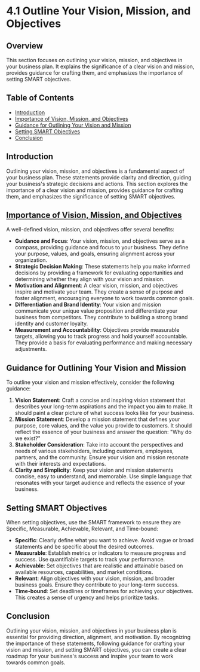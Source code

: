 # 4.1 Outline Your Vision, Mission, and Objectives

## Overview
This section focuses on outlining your vision, mission, and objectives in your business plan. It explains the significance of a clear vision and mission, provides guidance for crafting them, and emphasizes the importance of setting SMART objectives.

## Table of Contents
- [Introduction](#introduction)
- [Importance of Vision, Mission, and Objectives](#importance-of-vision-mission-and-objectives)
- [Guidance for Outlining Your Vision and Mission](#guidance-for-outlining-your-vision-and-mission)
- [Setting SMART Objectives](#setting-smart-objectives)
- [Conclusion](#conclusion)

## Introduction
Outlining your vision, mission, and objectives is a fundamental aspect of your business plan. These statements provide clarity and direction, guiding your business's strategic decisions and actions. This section explores the importance of a clear vision and mission, provides guidance for crafting them, and emphasizes the significance of setting SMART objectives.

## [Importance of Vision, Mission, and Objectives](https://github.com/mrthomware/MakerSpace/blob/main/MakerSpace/4.1_Outline_your_vision%2C_mission%2C_and_objectives/Importance%20of%20Vision%2C%20Mission%2C%20and%20Objectives/README.md)
A well-defined vision, mission, and objectives offer several benefits:
- **Guidance and Focus**: Your vision, mission, and objectives serve as a compass, providing guidance and focus to your business. They define your purpose, values, and goals, ensuring alignment across your organization.
- **Strategic Decision Making**: These statements help you make informed decisions by providing a framework for evaluating opportunities and determining whether they align with your vision and mission.
- **Motivation and Alignment**: A clear vision, mission, and objectives inspire and motivate your team. They create a sense of purpose and foster alignment, encouraging everyone to work towards common goals.
- **Differentiation and Brand Identity**: Your vision and mission communicate your unique value proposition and differentiate your business from competitors. They contribute to building a strong brand identity and customer loyalty.
- **Measurement and Accountability**: Objectives provide measurable targets, allowing you to track progress and hold yourself accountable. They provide a basis for evaluating performance and making necessary adjustments.

## Guidance for Outlining Your Vision and Mission
To outline your vision and mission effectively, consider the following guidance:
1. **Vision Statement**: Craft a concise and inspiring vision statement that describes your long-term aspirations and the impact you aim to make. It should paint a clear picture of what success looks like for your business.
2. **Mission Statement**: Develop a mission statement that defines your purpose, core values, and the value you provide to customers. It should reflect the essence of your business and answer the question: "Why do we exist?"
3. **Stakeholder Consideration**: Take into account the perspectives and needs of various stakeholders, including customers, employees, partners, and the community. Ensure your vision and mission resonate with their interests and expectations.
4. **Clarity and Simplicity**: Keep your vision and mission statements concise, easy to understand, and memorable. Use simple language that resonates with your target audience and reflects the essence of your business.

## Setting SMART Objectives
When setting objectives, use the SMART framework to ensure they are Specific, Measurable, Achievable, Relevant, and Time-bound:
- **Specific**: Clearly define what you want to achieve. Avoid vague or broad statements and be specific about the desired outcomes.
- **Measurable**: Establish metrics or indicators to measure progress and success. Use quantifiable targets to track your performance.
- **Achievable**: Set objectives that are realistic and attainable based on available resources, capabilities, and market conditions.
- **Relevant**: Align objectives with your vision, mission, and broader business goals. Ensure they contribute to your long-term success.
- **Time-bound**: Set deadlines or timeframes for achieving your objectives. This creates a sense of urgency and helps prioritize tasks.

## Conclusion
Outlining your vision, mission, and objectives in your business plan is essential for providing direction, alignment, and motivation. By recognizing the importance of these statements, following guidance for crafting your vision and mission, and setting SMART objectives, you can create a clear roadmap for your business's success and inspire your team to work towards common goals.
